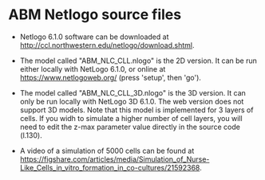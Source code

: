 # ABM Netlogo source files

- Netlogo 6.1.0 software can be downloaded at http://ccl.northwestern.edu/netlogo/download.shtml.

- The model called "ABM_NLC_CLL.nlogo" is the 2D version. It can be run either locally with NetLogo 6.1.0, or online at https://www.netlogoweb.org/ (press 'setup', then 'go').

- The model called "ABM_NLC_CLL_3D.nlogo" is the 3D version. It can only be run locally with NetLogo 3D 6.1.0. The web version does not support 3D models. Note that this model is implemented for 3 layers of cells. If you widh to simulate a higher number of cell layers, you will need to edit the z-max parameter value directly in the source code (l.130).

- A video of a simulation of 5000 cells can be found at https://figshare.com/articles/media/Simulation_of_Nurse-Like_Cells_in_vitro_formation_in_co-cultures/21592368.
